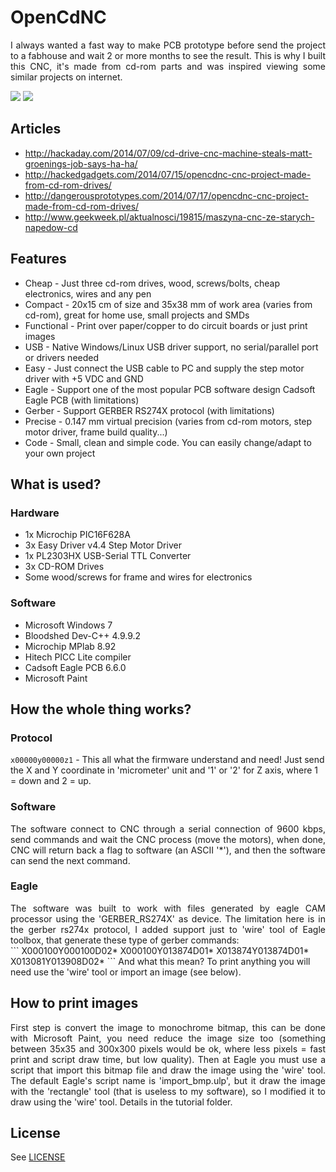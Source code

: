# OpenCdNC
<div align="justify">I always wanted a fast way to make PCB prototype before send the project to a fabhouse and wait 2 or more months to see the result. This is why I built this CNC, it's made from cd-rom parts and was inspired viewing some similar projects on internet.</div>

[![](http://img.youtube.com/vi/3wD8tHKAZS0/0.jpg)](https://www.youtube.com/watch?v=3wD8tHKAZS0)
[![](http://img.youtube.com/vi/hrWGD7YXcFc/0.jpg)](https://www.youtube.com/watch?v=hrWGD7YXcFc)

## Articles
* http://hackaday.com/2014/07/09/cd-drive-cnc-machine-steals-matt-groenings-job-says-ha-ha/
* http://hackedgadgets.com/2014/07/15/opencdnc-cnc-project-made-from-cd-rom-drives/
* http://dangerousprototypes.com/2014/07/17/opencdnc-cnc-project-made-from-cd-rom-drives/
* http://www.geekweek.pl/aktualnosci/19815/maszyna-cnc-ze-starych-napedow-cd

## Features
* Cheap   - Just three cd-rom drives, wood, screws/bolts, cheap electronics, wires and any pen
* Compact - 20x15 cm of size and 35x38 mm of work area (varies from cd-rom), great for home use, small projects and SMDs
* Functional - Print over paper/copper to do circuit boards or just print images
* USB     - Native Windows/Linux USB driver support, no serial/parallel port or drivers needed
* Easy    - Just connect the USB cable to PC and supply the step motor driver with +5 VDC and GND
* Eagle   - Support one of the most popular PCB software design Cadsoft Eagle PCB (with limitations)
* Gerber  - Support GERBER RS274X protocol (with limitations)
* Precise - 0.147 mm virtual precision (varies from cd-rom motors, step motor driver, frame build quality...) 
* Code    - Small, clean and simple code. You can easily change/adapt to your own project

## What is used?
### Hardware
* 1x Microchip PIC16F628A
* 3x Easy Driver v4.4 Step Motor Driver
* 1x PL2303HX USB-Serial TTL Converter
* 3x CD-ROM Drives
* Some wood/screws for frame and wires for electronics

### Software
* Microsoft Windows 7
* Bloodshed Dev-C++ 4.9.9.2
* Microchip MPlab 8.92
* Hitech PICC Lite compiler
* Cadsoft Eagle PCB 6.6.0
* Microsoft Paint

## How the whole thing works?
### Protocol
`x00000y00000z1` - This all what the firmware understand and need! Just send the X and Y coordinate in 'micrometer' unit and '1' or '2' for Z axis, where 1 = down and 2 = up.

### Software
<div align="justify">The software connect to CNC through a serial connection of 9600 kbps, send commands and wait the CNC process (move the motors), when done, CNC will return back a flag to software (an ASCII '*'), and then the software can send the next command.</div>

### Eagle
<div align="justify">The software was built to work with files generated by eagle CAM processor using the 'GERBER_RS274X' as device. The limitation here is in the gerber rs274x protocol, I added support just to 'wire' tool of Eagle toolbox, that generate these type of gerber commands:</div>
```
X000100Y000100D02*
X000100Y013874D01*
X013874Y013874D01*
X013081Y013908D02*
```
And what this mean? To print anything you will need use the 'wire' tool or import an image (see below).

## How to print images
<div align="justify">First step is convert the image to monochrome bitmap, this can be done with Microsoft Paint, you need reduce the image size too (something between 35x35 and 300x300 pixels would be ok, where less pixels = fast print and script draw time, but low quality). Then at Eagle you must use a script that import this bitmap file and draw the image using the 'wire' tool. The default Eagle's script name is 'import_bmp.ulp', but it draw the image with the 'rectangle' tool (that is useless to my software), so I modified it to draw using the 'wire' tool. Details in the tutorial folder.</div>

## License
See [LICENSE](https://github.com/themrleon/OpenCdNC/blob/master/LICENSE)
